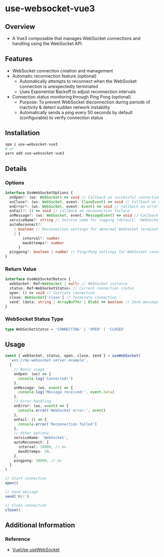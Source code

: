 # use-websocket-vue3

## Overview

- A Vue3 composable that manages WebSocket connections and handling using the WebSocket API.

## Features

- WebSocket connection creation and management
- Automatic reconnection feature (optional)
  - Automatically attempts to reconnect when the WebSocket connection is unexpectedly terminated
  - Uses Exponential Backoff to adjust reconnection intervals
- Connection status monitoring through Ping Pong (optional)
  - Purpose: To prevent WebSocket disconnection during periods of inactivity & detect sudden network instability
  - Automatically sends a ping every 50 seconds by default (configurable) to verify connection status

## Installation

```bash
npm i use-websocket-vue3
# or
yarn add use-websocket-vue3
```

## Details

### Options

```ts
interface UseWebSocketOptions {
  onOpen?: (ws: WebSocket) => void // Callback on successful connection
  onClose?: (ws: WebSocket, event: CloseEvent) => void // Callback on connection closure
  onError?: (ws: WebSocket, event: Event) => void // Callback on error occurrence
  onFail?: () => void // Callback on reconnection failure
  onMessage?: (ws: WebSocket, event: MessageEvent) => void // Callback on message reception
  serviceName?: string // Service name for logging (default: 'WebSocket')
  autoReconnect?:
    | boolean // Reconnection settings for abnormal WebSocket termination
    | {
        interval?: number
        maxAttemps?: number
      }
  pingpong?: boolean | number // Ping/Pong settings for WebSocket connection monitoring
}
```

### Return Value

```ts
interface UseWebSocketReturn {
  webSocket: Ref<WebSocket | null> // WebSocket instance
  status: Ref<WebSocketStatus> // Current connection status
  open: () => void // Initiate connection
  close: WebSocket['close'] // Terminate connection
  send: (data: string | ArrayBuffer | Blob) => boolean // Send message
}
```

### WebSocket Status Type

```ts
type WebSocketStatus = 'CONNECTING' | 'OPEN' | 'CLOSED'
```

## Usage

```ts
const { webSocket, status, open, close, send } = useWebSocket(
  'wss://my-websocket-server.example',
  {
    // Basic usage
    onOpen: (ws) => {
      console.log('Connected!')
    },
    onMessage: (ws, event) => {
      console.log('Message received:', event.data)
    },
    // Error handling
    onError: (ws, event) => {
      console.error('WebSocket error:', event)
    },
    onFail: () => {
      console.error('Reconnection failed')
    },
    // Other options
    serviceName: 'WebSocket',
    autoReconnect: {
      interval: 10000, // ms
      maxAttemps: 50,
    },
    pingpong: 30000, // ms
  }
)

// Start connection
open()

// Send message
send('Hi!')

// Close connection
close()
```

## Additional Information

### Reference

- [VueUse useWebSocket](https://vueuse.org/core/useWebSocket/)
